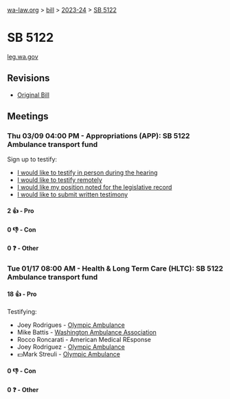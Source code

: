[wa-law.org](/) > [bill](/bill/) > [2023-24](/bill/2023-24/) > [SB 5122](/bill/2023-24/sb/5122/)

# SB 5122
[leg.wa.gov](https://app.leg.wa.gov/billsummary?BillNumber=5122&Year=2023&Initiative=false)

## Revisions
* [Original Bill](1/)

## Meetings
### Thu 03/09 04:00 PM - Appropriations (APP): SB 5122 Ambulance transport fund
Sign up to testify:
* [I would like to testify in person during the hearing](https://app.leg.wa.gov/csi/Testifier/Add?chamber=House&mId=30908&aId=152890&caId=21843&tId=1)
* [I would like to testify remotely](https://app.leg.wa.gov/csi/Testifier/Add?chamber=House&mId=30908&aId=152890&caId=21843&tId=2)
* [I would like my position noted for the legislative record](https://app.leg.wa.gov/csi/Testifier/Add?chamber=House&mId=30908&aId=152890&caId=21843&tId=3)
* [I would like to submit written testimony](https://app.leg.wa.gov/csi/Testifier/Add?chamber=House&mId=30908&aId=152890&caId=21843&tId=4)

#### 2 👍 - Pro

#### 0 👎 - Con

#### 0 ❓ - Other

### Tue 01/17 08:00 AM - Health & Long Term Care (HLTC): SB 5122 Ambulance transport fund
#### 18 👍 - Pro
Testifying:
* Joey Rodrigues - [Olympic Ambulance](/org/olympic_ambulance/)
* Mike Battis - [Washington Ambulance Association](/org/washington_ambulance_association/)
* Rocco Roncarati - American Medical REsponse
* Joey Rodriguez - [Olympic Ambulance](/org/olympic_ambulance/)
* 💵Mark Streuli - [Olympic Ambulance](/org/olympic_ambulance/)

#### 0 👎 - Con

#### 0 ❓ - Other
